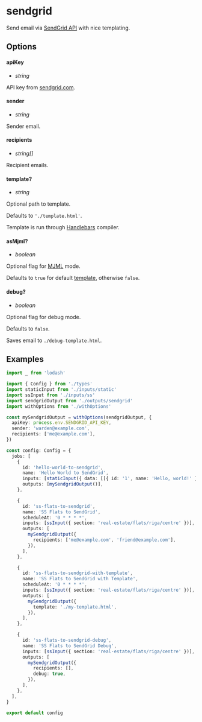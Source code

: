 # sendgrid

Send email via [SendGrid API](https://sendgrid.com/) with nice templating.

## Options

#### apiKey
- _string_

API key from [sendgrid.com](https://app.sendgrid.com/settings/api_keys).

#### sender
- _string_

Sender email.

#### recipients
- _string[]_

Recipient emails.

#### template?
- _string_

Optional path to template.

Defaults to `'./template.html'`.

Template is run through [Handlebars](https://handlebarsjs.com/) compiler.

#### asMjml?
- _boolean_

Optional flag for [MJML](https://mjml.io/) mode.

Defaults to `true` for default [template](#template), otherwise `false`.

#### debug?
- _boolean_

Optional flag for debug mode.

Defaults to `false`.

Saves email to `./debug-template.html`.

## Examples

```ts
import _ from 'lodash'

import { Config } from './types'
import staticInput from './inputs/static'
import ssInput from './inputs/ss'
import sendgridOutput from './outputs/sendgrid'
import withOptions from './withOptions'

const mySendgridOutput = withOptions(sendgridOutput, {
  apiKey: process.env.SENDGRID_API_KEY,
  sender: 'warden@example.com',
  recipients: ['me@example.com'],
})

const config: Config = {
  jobs: [
    {
      id: 'hello-world-to-sendgrid',
      name: 'Hello World to SendGrid',
      inputs: [staticInput({ data: [[{ id: '1', name: 'Hello, world!' }]] })],
      outputs: [mySendgridOutput()],
    },

    {
      id: 'ss-flats-to-sendgrid',
      name: 'SS Flats to SendGrid',
      scheduleAt: '0 * * * *',
      inputs: [ssInput({ section: 'real-estate/flats/riga/centre' })],
      outputs: [
        mySendgridOutput({
          recipients: ['me@example.com', 'friend@example.com'],
        }),
      ],
    },

    {
      id: 'ss-flats-to-sendgrid-with-template',
      name: 'SS Flats to SendGrid with Template',
      scheduleAt: '0 * * * *',
      inputs: [ssInput({ section: 'real-estate/flats/riga/centre' })],
      outputs: [
        mySendgridOutput({
          template: './my-template.html',
        }),
      ],
    },

    {
      id: 'ss-flats-to-sendgrid-debug',
      name: 'SS Flats to SendGrid Debug',
      inputs: [ssInput({ section: 'real-estate/flats/riga/centre' })],
      outputs: [
        mySendgridOutput({
          recipients: [],
          debug: true,
        }),
      ],
    },
  ],
}

export default config
```
